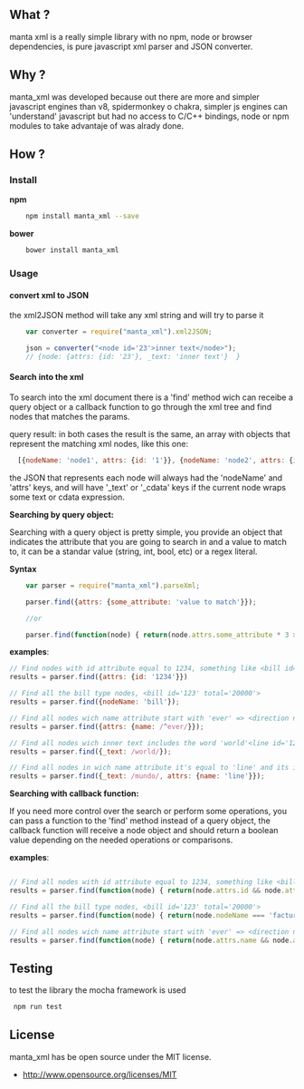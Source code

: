 ## What ?

manta xml is a really simple library with no npm, node or browser dependencies, is pure javascript xml parser and JSON converter.

## Why ?

manta_xml was developed because out there are more and simpler javascript engines than v8, spidermonkey o chakra, simpler js engines can 'understand' javascript but had no access to C/C++ bindings, node or npm modules to take advantaje of was alrady done.

## How ?

### Install

**npm**
```bash
    npm install manta_xml --save
```

**bower**
```bash
    bower install manta_xml
```

### Usage

#### convert xml to JSON

the xml2JSON method will take any xml string and will try to parse it

```javascript
    var converter = require("manta_xml").xml2JSON;

    json = converter("<node id='23'>inner text</node>");
    // {node: {attrs: {id: '23'}, _text: 'inner text'}  }
```

#### Search into the xml

To search into the xml document there is a 'find' method wich can receibe a query object or a callback function to go through the xml tree and find nodes that matches the params.

query result: in both cases the result is the same, an array with objects that represent the matching xml nodes, like this one:

```javascript
  [{nodeName: 'node1', attrs: {id: '1'}}, {nodeName: 'node2', attrs: {id: '2', name: 'second node'}}]
```

the JSON that represents each node will always had the 'nodeName' and 'attrs' keys, and will have '_text' or '_cdata' keys if the current node wraps some text or cdata expression.


**Searching by query object:**

Searching with a query object is pretty simple, you provide an object that indicates the attribute that you are going to search in and a value to match to, it can be a standar value (string, int, bool, etc) or a regex literal.


**Syntax**

```javascript
    var parser = require("manta_xml").parseXml;

    parser.find({attrs: {some_attribute: 'value to match'}});

    //or

    parser.find(function(node) { return(node.attrs.some_attribute * 3 > 1000);  });
```

**examples**:

```javascript
// Find nodes with id attribute equal to 1234, something like <bill id='1234'>
results = parser.find({attrs: {id: '1234'}})

// Find all the bill type nodes, <bill id='123' total='20000'>
results = parser.find({nodeName: 'bill'});

// Find all nodes wich name attribute start with 'ever' => <direction name='evergreen avenue' />
results = parser.find({attrs: {name: /^ever/}});

// Find all nodes wich inner text includes the word 'world'<line id='12'>Hello world</line>
results = parser.find({_text: /world/});

// Find all nodes in wich name attribute it's equal to 'line' and its inner text includes the word 'world' => <node1 name='line'>without world</node1><node2 name='line'>something else</node2>
results = parser.find({_text: /mundo/, attrs: {name: 'line'}});
```

**Searching with callback function:**

If you need more control over the search or perform some operations, you can pass a function to the 'find' method instead of a query object, the callback function will receive a node object and should return a boolean value depending on the needed operations or comparisons.


**examples**:

```javascript

// Find all nodes with id attribute equal to 1234, something like <bill id='1234'>
results = parser.find(function(node) { return(node.attrs.id && node.attrs.id === '1234'); });

// Find all the bill type nodes, <bill id='123' total='20000'>
results = parser.find(function(node) { return(node.nodeName === 'factura'); });

// Find all nodes wich name attribute start with 'ever' => <direction name='evergreen avenue'/>
results = parser.find(function(node) { return(node.attrs.name && node.attrs.name.match(/ever/)); });

```

## Testing

to test the library the mocha framework is used
```bash
 npm run test
```

## License

manta_xml has be open source under the MIT license.

* http://www.opensource.org/licenses/MIT